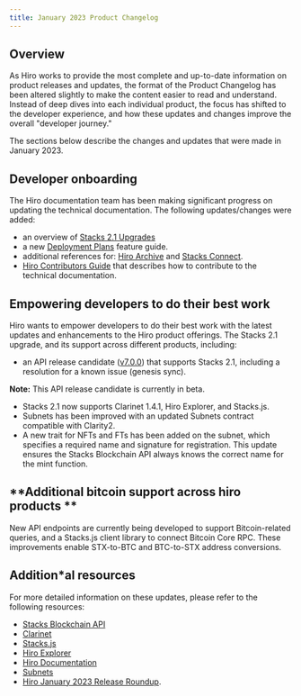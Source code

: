 ```yaml
---
title: January 2023 Product Changelog
---
```


## Overview

As Hiro works to provide the most complete and up-to-date information on product releases and updates, the format of the Product Changelog has been altered slightly to make the content easier to read and understand. Instead of deep dives into each individual product, the focus has shifted to the developer experience, and how these updates and changes improve the overall "developer journey."

The sections below describe the changes and updates that were made in January 2023.

## **Developer onboarding**

The Hiro documentation team has been making significant progress on updating the technical documentation. The following updates/changes were added:

- an overview of [Stacks 2.1 Upgrades](https://docs.hiro.so/stacks-2.1-upgrades?_gl=1*b8bjrq*_ga*MTAyNzkwMjY1Mi4xNjc0MTY2NDk3*_ga_NB2VBT0KY2*MTY3NTk3ODQxMS4yMC4xLjE2NzU5Nzg0MTUuMC4wLjA.)
- a new [Deployment Plans](https://docs.hiro.so/clarinet/feature-guides/clarinet-deploy?_gl=1*98aqwm*_ga*MTAyNzkwMjY1Mi4xNjc0MTY2NDk3*_ga_NB2VBT0KY2*MTY3NTk4Mjk2Ny4yMS4wLjE2NzU5ODI5OTIuMC4wLjA.) feature guide.
- additional references for: [Hiro Archive](https://docs.hiro.so/references/hiro-archive?_gl=1*ov74zl*_ga*MTAyNzkwMjY1Mi4xNjc0MTY2NDk3*_ga_NB2VBT0KY2*MTY3NTk4Mjk2Ny4yMS4xLjE2NzU5ODMwMTYuMC4wLjA.) and [Stacks Connect](https://connect.stacks.js.org/).
- [Hiro Contributors Guide](https://docs.hiro.so/contributors-guide?_gl=1*1yqijce*_ga*MTAyNzkwMjY1Mi4xNjc0MTY2NDk3*_ga_NB2VBT0KY2*MTY3NTk4Mjk2Ny4yMS4xLjE2NzU5ODMwNDUuMC4wLjA.) that describes how to contribute to the technical documentation.

## **Empowering developers to do their best work**

Hiro wants to empower developers to do their best work with the latest updates and enhancements to the Hiro product offerings. The Stacks 2.1 upgrade, and its support across different products, including:

- an API release candidate ([v7.0.0](https://github.com/hirosystems/stacks-blockchain-api/releases/tag/v7.0.0-beta.3)) that supports Stacks 2.1, including a resolution for a known issue (genesis sync).

**Note:** This API release candidate is currently in beta.

- Stacks 2.1 now supports Clarinet 1.4.1, Hiro Explorer, and Stacks.js.
- Subnets has been improved with an updated Subnets contract compatible with Clarity2.
- A new trait for NFTs and FTs has been added on the subnet, which specifies a required name and signature for registration. This update ensures the Stacks Blockchain API always knows the correct name for the mint function.

## **Additional bitcoin support across hiro products **

New API endpoints are currently being developed to support Bitcoin-related queries, and a Stacks.js client library to connect Bitcoin Core RPC. These improvements enable STX-to-BTC and BTC-to-STX address conversions.


## **Addition*al resources**

For more detailed information on these updates, please refer to the following resources:

- [Stacks Blockchain API](https://github.com/hirosystems/stacks-blockchain-api/pulse/monthly)
- [Clarinet](https://github.com/hirosystems/clarinet/pulse/monthly)
- [Stacks.js](https://github.com/hirosystems/stacks.js/pulse/monthly)
- [Hiro Explorer](https://github.com/hirosystems/explorer/pulse/monthly)
- [Hiro Documentation](https://github.com/hirosystems/docs/pulse/monthly)
- [Subnets](https://www.hiro.so/blog/release-roundup-january-2023)
- [Hiro January 2023 Release Roundup](https://www.hiro.so/blog/release-roundup-january-2023).
